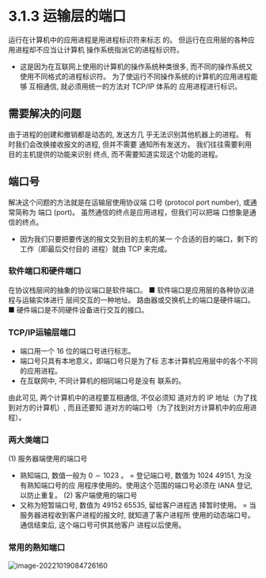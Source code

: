 # 3.1.3 运输层的端口

运行在计算机中的应用进程是用进程标识符来标志 的。
但运行在应用层的各种应用进程却不应当让计算机 操作系统指派它的进程标识符。
- 这是因为在互联网上使用的计算机的操作系统种类很多, 而不同的操作系统又使用不同格式的进程标识符。
为了使运行不同操作系统的计算机的应用进程能够 互相通信, 就必须用统一的方法对 TCP/IP 体系的 应用进程进行标识。

## 需要解决的问题

由于进程的创建和撤销都是动态的, 发送方几 乎无法识别其他机器上的进程。
有时我们会改换接收报文的进程, 但并不需要 通知所有发送方。
我们往往需要利用目的主机提供的功能来识别 终点, 而不需要知道实现这个功能的进程。

## 端口号

解决这个问题的方法就是在运输层使用协议端 口号 (protocol port number), 或通常简称为 端口 (port)。
虽然通信的终点是应用进程，但我们可以把端 口想象是通信的终点。
- 因为我们只要把要传送的报文交到目的主机的某一 个合适的目的端口，剩下的工作（即最后交付目的 进程）就由 TCP 来完成。

### 软件端口和硬件端口

在协议栈层间的抽象的协议端口是软件端口。
■ 软件端口是应用层的各种协议进程与运输实体进行 层间交互的一种地址。
路由器或交换机上的端口是硬件端口。
■ 硬件端口是不同硬件设备进行交互的接口。

### TCP/IP运输层端口

- 端口用一个 16 位的端口号进行标志。
- 端口号只具有本地意义，即端口号只是为了标 志本计算机应用层中的各个不同的应用进程。
- 在互联网中, 不同计算机的相同端口号是没有 联系的。

由此可见, 两个计算机中的进程要互相通信, 不仅必须知 道对方的 IP 地址（为了找到对方的计算机）, 而且还要知 道对方的端口号（为了找到对方计算机中的应用进程）。

### 两大类端口

(1) 服务器端使用的端口号
- 熟知端口, 数值一般为 $0 \sim 1023$ 。
= 登记端口号, 数值为 1024 49151, 为没有熟知端口号的应 用程序使用的。使用这个范围的端口号必须在 IANA 登记, 以防止重复。
(2) 客户端使用的端口号
- 又称为短暂端口号, 数值为 49152 65535, 留给客户进程选 择暂时使用。
= 当服务器进程收到客户进程的报文时, 就知道了客户进程所 使用的动态端口号。通信结束后, 这个端口号可供其他客户 进程以后使用。

### 常用的熟知端口

![image-20221019084726160](https://mypic-1312707183.cos.ap-nanjing.myqcloud.com/image-20221019084726160.png)
